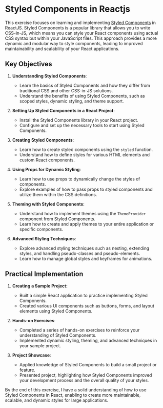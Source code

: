 # Styled Components in Reactjs

This exercise focuses on learning and implementing [Styled Components](https://styled-components.com/docs) in ReactJS. Styled Components is a popular library that allows you to write CSS-in-JS, which means you can style your React components using actual CSS syntax but within your JavaScript files. This approach provides a more dynamic and modular way to style components, leading to improved maintainability and scalability of your React applications.

## Key Objectives

1. **Understanding Styled Components**:

   - Learn the basics of Styled Components and how they differ from traditional CSS and other CSS-in-JS solutions.
   - Understand the benefits of using Styled Components, such as scoped styles, dynamic styling, and theme support.

2. **Setting Up Styled Components in a React Project**:

   - Install the Styled Components library in your React project.
   - Configure and set up the necessary tools to start using Styled Components.

3. **Creating Styled Components**:

   - Learn how to create styled components using the `styled` function.
   - Understand how to define styles for various HTML elements and custom React components.

4. **Using Props for Dynamic Styling**:

   - Learn how to use props to dynamically change the styles of components.
   - Explore examples of how to pass props to styled components and utilize them within the CSS definitions.

5. **Theming with Styled Components**:

   - Understand how to implement themes using the `ThemeProvider` component from Styled Components.
   - Learn how to create and apply themes to your entire application or specific components.

6. **Advanced Styling Techniques**:
   - Explore advanced styling techniques such as nesting, extending styles, and handling pseudo-classes and pseudo-elements.
   - Learn how to manage global styles and keyframes for animations.

## Practical Implementation

1. **Creating a Sample Project**:

   - Built a simple React application to practice implementing Styled Components.
   - Created various UI components such as buttons, forms, and layout elements using Styled Components.

2. **Hands-on Exercises**:

   - Completed a series of hands-on exercises to reinforce your understanding of Styled Components.
   - Implemented dynamic styling, theming, and advanced techniques in your sample project.

3. **Project Showcase**:
   - Applied knowledge of Styled Components to build a small project or feature.
   - Presented project, highlighting how Styled Components improved your development process and the overall quality of your styles.

By the end of this exercise, I have a solid understanding of how to use Styled Components in React, enabling to create more maintainable, scalable, and dynamic styles for large applications.
